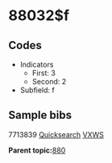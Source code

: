 # 88032$f

## Codes

-   Indicators
    -   First: 3
    -   Second: 2
-   Subfield: f

## Sample bibs

7713839 [Quicksearch](https://search.library.yale.edu/catalog/7713839) [VXWS](http://prodorbis.library.yale.edu:7014/vxws/GetHoldingsService?bibId=7713839)

**Parent topic:**[880](../../tags/880/880.md)

